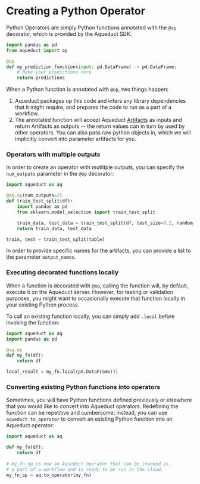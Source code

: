 # Creating a Python Operator

Python Operators are simply Python functions annotated with the `@op` decorator, which is provided by the Aqueduct SDK.

```python
import pandas as pd
from aqueduct import op

@op
def my_prediction_function(input: pd.DataFrame) -> pd.DataFrame:
    # Make your predictions here.
    return predictions
```

When a Python function is annotated with `@op`, two things happen:

1. Aqueduct packages up this code and infers any library dependencies that it might require, and prepares the code to run as a part of a workflow.
2. The annotated function will accept Aqueduct [Artifacts](../artifacts.md) as inputs and return Artifacts as outputs -- the return values can in turn by used by other operators. You can also pass raw python objects in, which we will implicitly convert into parameter artifacts for you.

### Operators with multiple outputs

In order to create an operator with mutlitple outputs, you can specify the `num_outputs` parameter in the `@op` decorator:

```python
import aqueduct as aq

@aq.op(num_outputs=2)
def train_test_split(df):
    import pandas as pd
    from sklearn.model_selection import train_test_split

    train_data, test_data = train_test_split(df, test_size=0.2, random_state=42)
    return train_data, test_data

train, test = train_test_split(table)
```

In order to provide specific names for the artifacts, you can provide a list to the parameter `output_names`.

### Executing decorated functions locally

When a function is decorated with `@op`, calling the function will, by default, execute it on the Aqueduct server. However, for testing or validation purposes, you might want to occasionally execute that function locally in your existing Python process.

To call an existing function locally, you can simply add `.local` before invoking the function:

```python
import aqueduct as aq
import pandas as pd

@aq.op
def my_fn(df):
    return df

local_result = my_fn.local(pd.DataFrame())
```

### Converting existing Python functions into operators

Sometimes, you will have Python functions defined previously or elsewhere that you would like to convert into Aqueduct operators. Redefining the function can be repetitive and cumbersome; instead, you can use `aqueduct.to_operator` to convert an existing Python function into an Aqueduct operator:

```python
import aqueduct as aq

def my_fn(df):
    return df
    
# my_fn_op is now an Aqueduct operator that can be invoked as
# a part of a workflow and is ready to be run in the cloud.
my_fn_op = aq.to_operator(my_fn)
```
